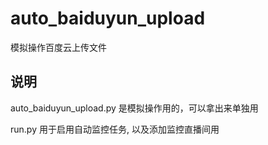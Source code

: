 # auto_baiduyun_upload
模拟操作百度云上传文件

## 说明

auto_baiduyun_upload.py 是模拟操作用的，可以拿出来单独用

run.py  用于启用自动监控任务, 以及添加监控直播间用
